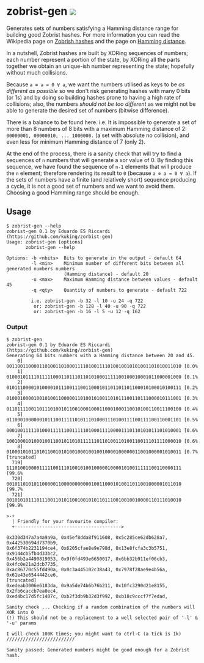 # zobrist-gen [<img src="https://travis-ci.org/kuking/zobrist-gen.svg?branch=master">](https://travis-ci.org/kuking/zobrist-gen)
Generates sets of numbers satisfying a Hamming distance range for building good Zobrist hashes. For more information you can read the Wikipedia page on [Zobrish hashes](https://en.wikipedia.org/wiki/Zobrist_hashing) and the page on [Hamming distance](https://en.wikipedia.org/wiki/Hamming_distance).

In a nutshell, Zobrist hashes are built by XORing sequences of numbers; each
number represent a portion of the state, by XORing all the parts together we
obtain an unique-ish number representing the state; hopefully without much
collisions.

Because `a ⊕ a = 0 ∀ a`, we want the numbers utilised as keys to be _as different
as possible_ so we don't risk generating hashes with many 0 bits (or 1s)
and by doing so building hashes prone to having a high rate of collisions;
also, the numbers _should not be too different_ as we might not be able to
generate the desired set of numbers (bitwise difference).

There is a balance to be found here. i.e. It is impossible to generate a set of
more than 8 numbers of 8 bits with a maximum Hamming distance of 2:
`00000001, 00000010, ... 1000000.` (a set with absolute no collision), and even
less for minimum Hamming distance of 7 (only 2).

At the end of the process, there is a sanity check that will try to find a
sequences of `n` numbers that will generate a xor value of 0. By finding this
sequence, we have found the sequence of `n-1` elements that will produce the
`n` element; therefore rendering its result to `0` (because `a ⊕ a = 0 ∀ a`).
If the sets of numbers have a finite (and relatively short) sequence producing
a cycle, it is not a good set of numbers and we want to avoid them. Choosing
a good Hamming range should be enough.

## Usage
```
$ zobrist-gen --help
zobrist-gen 0.1 by Eduardo ES Riccardi (https://github.com/kuking/zorbist-gen)
Usage: zobrist-gen [options]
       zobrist-gen --help

Options: -b <nbits>  Bits to generate in the output - default 64
         -l <min>    Minimum number of different bits between all generated numbers numbers
                     (Hamming distance) - default 20
         -u <max>    Maximum Hamming distance between values - default 45
         -q <qty>    Quantity of numbers to generate - default 722

         i.e. zobrist-gen -b 32 -l 10 -u 24 -q 722
          or: zobrist-gen -b 128 -l 40 -u 90 -q 722
          or: zobrist-gen -b 16 -l 5 -u 12 -q 162
```

### Output
````
$ zobrist-gen
zobrist-gen 0.1 by Eduardo ES Riccardi (https://github.com/kuking/zorbist-gen)
Generating 64 bits numbers with a Hamming distance between 20 and 45.
    0] 0011001100001101001101000111101001111010010010101001101010011010 [0.0%
    1] 0100010111101111100011011101101010001111100100010001011000001000 [0.1%
    2] 0101110000101000010111001110011000101101101101100010100010100111 [0.2%
    3] 0100010000100101001100000110100101001101011100110111000010111001 [0.3%
    4] 0110111100110111010010110010001000110001000110010100110011100100 [0.4%
    5] 0110001000000101110011111010111010001110100111100111100110001101 [0.5%
    6] 0001001111101000111111001111101000111100001110110101011101010001 [0.6%
    7] 1001000101000100110010110101111110110100110100110011101111000010 [0.6%
    8] 0100010101101011001010100100010010010000100000011001000001010011 [0.7%
[truncated]
  719] 1110100100001111100111010010100100000100001010011111100110000111 [99.6%
  720] 0010110101011000001100000000000100110001010011011001000001011010 [99.7%
  721] 0010101011101110011010110010010101101110010010010000110111010010 [99.9%

>-+
  | Friendly for your favourite compiler:
  +--------------------------------------->

0x330d347a7a4a9a9a, 0x45ef8dda8f911608, 0x5c285ce62db628a7, 0x442530694d7370b9,
0x6f374b2231194ce4, 0x6205cfae8e9e798d, 0x13e8fcfa3c3b5751, 0x9144cb5fb4d33bc2,
0x456b2a4490819053, 0x9f0fd493e6650017, 0x6bb32b911ef06cb3, 0x4fc0e21a2dcb7735,
0xac86770c55fd490a, 0x0c3a445102c38a43, 0x7978f28ae9e4b56a, 0x61e43e6544442ce6,
[truncated]
0xedeab3006e6183da, 0x9a5de74b6b76b211, 0x10fc3290d21e8155, 0x2fb6caccb7ea0ec4,
0xed4bc17d5fc1407c, 0xb2f3db9b32d3f992, 0xb18c9cccf7f7edad,

Sanity check ... Checking if a random combination of the numbers will XOR into 0
(!) This should not be a replacement to a well selected pair of '-l' & '-u' params

I will check 100K times; you might want to ctrl-C (a tick is 1k)
/////////////////////////

Sanity passed; Generated numbers might be good enough for a Zobrist hash.
````
